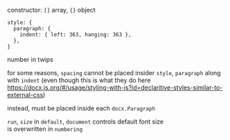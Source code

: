 
constructor: `[]` array, `{}` object

```
style: {
  paragraph: {
    indent: { left: 363, hanging: 363 },
  },
}
```
number in twips

for some reasons, `spacing` cannot be placed insider `style`, `paragraph` along with `indent` (even though this is what they do here https://docx.js.org/#/usage/styling-with-js?id=declaritive-styles-similar-to-external-css)

instead, must be placed inside each `docx.Paragraph`

`run`, `size` in `default`, `document` controls default font size\
is overwritten in `numbering`
